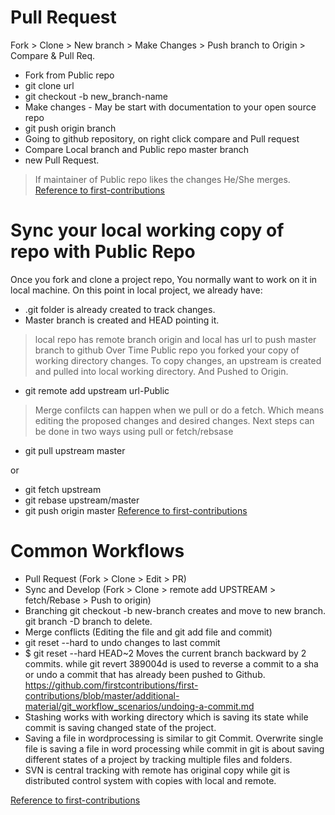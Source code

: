 # Pull Request
 Fork > Clone > New branch > Make Changes > Push branch to Origin > Compare & Pull Req.

* Fork from Public repo
* git clone url
* git checkout -b new_branch-name
* Make changes - May be start with documentation to your open source repo
* git push origin branch 
* Going to github repository, on right click compare and Pull request
* Compare Local branch and Public repo master branch 
* new Pull Request.
> If maintainer of Public repo likes the changes He/She merges.
[Reference to first-contributions](https://github.com/firstcontributions/first-contributions)

# Sync your local working copy of repo with Public Repo
 Once you fork and clone a project repo, You normally want to work on it in local machine. 
On this point in local project, we already have:
* .git folder is already created to track changes.
* Master branch is created and HEAD pointing it.
> local repo has remote branch origin and local has url to push master branch to github 
Over Time Public repo you forked your copy of working directory changes. To copy changes, an upstream is created and pulled into local working directory. And Pushed to Origin.
* git remote add upstream url-Public
> Merge confilcts can happen when we pull or do a fetch. Which means editing the proposed 
changes and desired changes. Next steps can be done in two ways using pull or fetch/rebsase
* git pull upstream master

or 
* git fetch upstream
* git rebase upstream/master
* git push origin master
[Reference to first-contributions](https://github.com/firstcontributions/first-contributions/blob/master/additional-material/git_workflow_scenarios/keeping-your-fork-synced-with-this-repository.md)
# Common Workflows
 
* Pull Request (Fork > Clone > Edit > PR)  
* Sync and Develop (Fork > Clone > remote add UPSTREAM > fetch/Rebase > Push to origin)
* Branching git checkout -b new-branch creates and move to new branch. git branch -D branch to delete.
* Merge conflicts (Editing the file and git add file and commit)
* git reset --hard to undo changes to last commit
* $ git reset --hard HEAD~2 Moves the current branch backward by 2 commits.
 while git revert 389004d is used to reverse a commit to a sha or undo a commit that has already been pushed to Github.
https://github.com/firstcontributions/first-contributions/blob/master/additional-material/git_workflow_scenarios/undoing-a-commit.md
* Stashing works with working directory which is saving its state while commit is saving 
changed state of the project. 
* Saving a file in wordprocessing is similar to git Commit. Overwrite single file is saving
 a file in word processing while commit in git is about saving different states of a project
 by tracking multiple files and folders.
* SVN is central tracking with remote has original copy while git is distributed control
 system with copies with local and remote. 

[Reference to first-contributions](https://github.com/firstcontributions/first-contributions/blob/master/additional-material/git_workflow_scenarios/additional-material.md)
